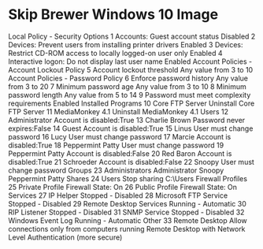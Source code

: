 # Skip Brewer Windows 10 Image
Local Policy - Security Options
1	Accounts: Guest account status	Disabled
2	Devices: Prevent users from installing printer drivers	Enabled
3	Devices: Restrict CD-ROM access to locally logged-on user only	Enabled
4	Interactive logon: Do not display last user name	Enabled
Account Policies - Account Lockout Policy
5	Account lockout threshold	Any value from 3 to 10
Account Policies - Password Policy
6	Enforce password history	Any value from 3 to 20
7	Minimum password age	Any value from 3 to 10
8	Minimum password length	Any value from 5 to 14
9	Password must meet complexity requirements	Enabled
Installed Programs
10	Core FTP Server	Uninstall Core FTP Server
11	MediaMonkey 4.1	Uninstall MediaMonkey 4.1
Users
12	Administrator	Account is disabled:True
13	Charlie Brown	Password never expires:False
14	Guest	Account is disabled:True
15	Linus	User must change password
16	Lucy	User must change password
17	Marcie	Account is disabled:True
18	Peppermint Patty	User must change password
19	Peppermint Patty	Account is disabled:False
20	Red Baron	Account is disabled:True
21	Schroeder	Account is disabled:False
22	Snoopy	User must change password
Groups
23	Administrators	Administrator
Snoopy
Peppermint Patty
Shares
24	Users	Stop sharing C:\Users
Firewall Profiles
25	Private Profile	Firewall State: On
26	Public Profile	Firewall State: On
Services
27	IP Helper	Stopped - Disabled
28	Microsoft FTP Service	Stopped - Disabled
29	Remote Desktop Services	Running - Automatic
30	RIP Listener	Stopped - Disabled
31	SNMP Service	Stopped - Disabled
32	Windows Event Log	Running - Automatic
Other
33	Remote Desktop	Allow connections only from computers running Remote Desktop with Network Level Authentication (more secure)
